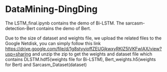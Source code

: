 # DataMining-DingDing

The LSTM_final.ipynb contains the demo of Bi-LSTM.
The sarcasm-detection-Bert contains the demo of Bert.

Due to the size of dataset and weights file, we upload the related files to the Google Netdisk,
you can simply follow this link https://drive.google.com/file/d/1g8styyioffZEUGjkwxyRKlZ5lVKFwIAX/view?usp=sharing and unzip the zip
to get the weights and dataset file which contains DLSTM.hdf5(weights file for Bi-LSTM), Bert_weights.h5(weights for Bert) and Sarcasm_Dataset(dataset)
